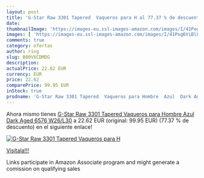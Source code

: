 ```yaml
---
layout: post
title: 'G-Star Raw 3301 Tapered  Vaqueros para H al 77.37 % de descuento'
date: 
thumbnailImage: 'https://images-eu.ssl-images-amazon.com/images/I/41Pog6ViBlL._SL200_.jpg'
images: [ 'https://images-eu.ssl-images-amazon.com/images/I/41Pog6ViBlL._SL200_.jpg' ]
comments: true
category: ofertas
author: ring
slug: B00VXCDMDG
description:
actualPrice: 22.62 EUR
currency: EUR
price: 22.62
comparePrice: 99.95 EUR
inStock: true
prodname: 'G-Star Raw 3301 Tapered  Vaqueros para Hombre  Azul  Dark Aged 6576   W26/L30'
---
```


Ahora mismo tienes [G-Star Raw 3301 Tapered  Vaqueros para Hombre  Azul  Dark Aged 6576   W26/L30](https://www.amazon.es/dp/B00VXCDMDG/?tag=tolees-21) a 22.62 EUR (original: 99.95 EUR) (77.37 %  de descuento) en el siguiente enlace!

[![G-Star Raw 3301 Tapered  Vaqueros para H](https://images-eu.ssl-images-amazon.com/images/I/41Pog6ViBlL._SL200_.jpg)](https://www.amazon.es/dp/B00VXCDMDG/?tag=tolees-21)

[Visítala!!!](https://www.amazon.es/dp/B00VXCDMDG/?tag=tolees-21)

Links participate in Amazon Associate program and might generate a comission on qualifying sales
